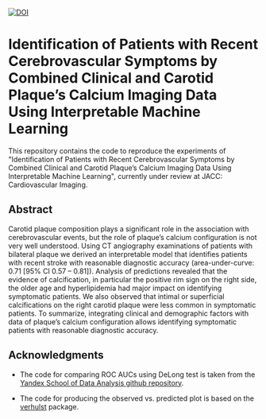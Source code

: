 [![DOI](https://zenodo.org/badge/471026444.svg)](https://zenodo.org/badge/latestdoi/471026444)

# Identification of Patients with Recent Cerebrovascular Symptoms by Combined Clinical and Carotid Plaque’s Calcium Imaging Data Using Interpretable Machine Learning
This repository contains the code to reproduce the experiments of "Identification of Patients with Recent Cerebrovascular Symptoms by Combined Clinical and Carotid Plaque’s Calcium Imaging Data Using Interpretable Machine Learning", currently under review at JACC: Cardiovascular Imaging.

## Abstract
Carotid plaque composition plays a significant role in the association with cerebrovascular events, but the role of plaque’s calcium configuration is not very well understood. Using CT angiography examinations of patients with bilateral plaque we derived an interpretable model that identifies patients with recent stroke with reasonable diagnostic accuracy (area-under-curve: 0.71 [95% CI 0.57 – 0.81]). Analysis of predictions revealed that the evidence of calcification, in particular the positive rim sign on the right side, the older age and hyperlipidemia had major impact on identifying symptomatic patients. We also observed that intimal or superficial calcifications on the right carotid plaque were less common in symptomatic patients. To summarize, integrating clinical and demographic factors with data of plaque’s calcium configuration allows identifying symptomatic patients with reasonable diagnostic accuracy.

## Acknowledgments

* The code for comparing ROC AUCs using DeLong test is taken from the [Yandex School of Data Analysis github repository](https://github.com/yandexdataschool/roc_comparison).

* The code for producing the observed vs. predicted plot is based on the [verhulst](https://github.com/grivescorbett/verhulst) package.










